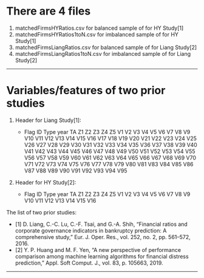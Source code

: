 
# There are 4 files
1. matchedFirmsHYRatios.csv for balanced sample of for HY Study[1]
2. matchedFirmsHYRatios1toN.csv for imbalanced sample of for HY Study[1]
3. matchedFirmsLiangRatios.csv for balanced sample of for Liang Study[2]
4. matchedFirmsLiangRatios1toN.csv for imbalanced sample of for Liang Study[2]
-------------------------------------
# Variables/features of two prior studies
1. Header for Liang Study[1]:
   - Flag	ID	Type	year	TA	Z1	Z2	Z3	Z4	Z5	V1	V2	V3	V4	V5	V6	V7	V8	V9	V10	V11	V12	V13	V14	V15	V16	V17	V18	V19	V20	V21	V22	V23	V24	V25	V26	V27	V28	V29	V30	V31	V32	V33	V34	V35	V36	V37	V38	V39	V40	V41	V42	V43	V44	V45	V46	V47	V48	V49	V50	V51	V52	V53	V54	V55	V56	V57	V58	V59	V60	V61	V62	V63	V64	V65	V66	V67	V68	V69	V70	V71	V72	V73	V74	V75	V76	V77	V78	V79	V80	V81	V83	V84	V85	V86	V87	V88	V89	V90	V91	V92	V93	V94	V95

2. Header for HY Study[2]:
   - Flag	ID	Type	year	TA	Z1	Z2	Z3	Z4	Z5	V1	V2	V3	V4	V5	V6	V7	V8	V9	V10	V11	V12	V13	V14	V15	V16

The list of two prior studies:
- [1] D. Liang, C.-C. Lu, C.-F. Tsai, and G.-A. Shih, “Financial ratios and corporate governance indicators in bankruptcy prediction: A comprehensive study,” Eur. J. Oper. Res., vol. 252, no. 2, pp. 561–572, 2016.
- [2] Y. P. Huang and M. F. Yen, “A new perspective of performance comparison among machine learning algorithms for financial distress prediction,” Appl. Soft Comput. J., vol. 83, p. 105663, 2019.
-------------------------------------
